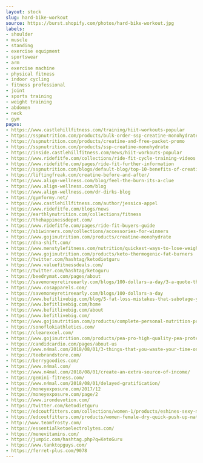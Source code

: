 ```yaml
---
layout: stock
slug: hard-bike-workout
source: https://burst.shopify.com/photos/hard-bike-workout.jpg
labels:
- shoulder
- muscle
- standing
- exercise equipment
- sportswear
- arm
- exercise machine
- physical fitness
- indoor cycling
- fitness professional
- joint
- sports training
- weight training
- abdomen
- neck
- gym
pages:
- https://www.castlehillfitness.com/training/hiit-workouts-popular
- https://sspnutrition.com/products/bulk-order-ssp-creatine-monohydrate-100-pharmaceutical-grade-12-canisters-600-servings
- https://sspnutrition.com/products/creatine-and-free-packet-promo
- https://sspnutrition.com/products/ssp-creatine-monohydrate
- https://inside.castlehillfitness.com/news/hiit-workouts-popular
- https://www.ridefitfe.com/collections/ride-fit-cycle-training-videos.html
- https://www.ridefitfe.com/pages/ride-fit-further-information
- https://sspnutrition.com/blogs/default-blog/top-10-benefits-of-creatine-monohydrate
- https://liftingfreak.com/creatine-before-and-after/
- https://www.align-wellness.com/blog/feel-the-burn-its-a-clue
- https://www.align-wellness.com/blog
- https://www.align-wellness.com/dr-dirks-blog
- https://gymformy.net/
- https://www.castlehillfitness.com/author/jessica-appel
- https://www.ridefitfe.com/blogs/news
- https://earthlynutrition.com/collections/fitness
- https://thehappinessdepot.com/
- https://www.ridefitfe.com/pages/ride-fit-buyers-guide
- https://sbiwinners.com/collections/accessories-for-winners
- https://www.gojinutrition.com/products/creatine-monohydrate
- https://dna-shift.com/
- https://www.menstylefitness.com/nutrition/quickest-ways-to-lose-weight-fast/
- https://www.gojinutrition.com/products/keto-thermogenic-fat-burners
- https://twitter.com/hashtag/ketodietguru
- https://www.valuefitnessdeals.com/
- https://twitter.com/hashtag/ketoguru
- https://beedrymat.com/pages/about
- https://savemoneyretireearly.com/blogs/100-dollars-a-day/3-a-quote-that-sum-up-life
- https://www.cosapparels.com/
- https://savemoneyretireearly.com/blogs/100-dollars-a-day
- https://www.befitlivebig.com/blog/5-fat-loss-mistakes-that-sabotage-your-efforts
- https://www.befitlivebig.com/home
- https://www.befitlivebig.com/about
- https://www.befitlivebig.com/
- https://www.gojinutrition.com/products/complete-personal-nutrition-program
- https://sonoflokiathletics.com/
- https://clearexcel.com/
- https://www.gojinutrition.com/products/pea-pro-high-quality-pea-protein-phytonutrients
- https://candidcardio.com/pages/about-us
- https://www.n4mal.com/2018/08/01/3-things-that-you-waste-your-time-on/
- https://teebrandstore.com/
- https://berrygoodies.com/
- https://www.n4mal.com/
- https://www.n4mal.com/2018/08/01/create-an-extra-source-of-income/
- https://gemini-fitness.com/
- https://www.n4mal.com/2018/08/01/delayed-gratification/
- https://moneyexposure.com/2017/12
- https://moneyexposure.com/page/2
- https://www.irondevotion.com/
- https://twitter.com/ketodietguru
- https://edcoutfitters.com/collections/women-1/products/eshines-sexy-mesh-push-up-sports-sexy-pants-womens-gym-sport-yoga-pants-black-mesh-workout-leggings-high-waist-training-pants
- https://edcoutfitters.com/products/women-female-dry-quick-push-up-natural-color-bh-sports-bra-tank-tops-yoga-shirt-with-padding-for-running-fitness-gym-bras
- http://www.teamfrosty.com/
- https://essentialketoelectrolytes.com/
- https://menevitamins.com/
- https://jumpic.com/hashtag.php?q=KetoGuru
- https://www.tanktopguys.com/
- https://ferret-plus.com/9078
---
```


